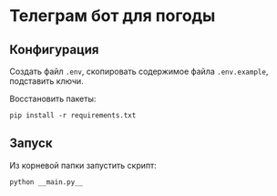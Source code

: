 # Телеграм бот для погоды

## Конфигурация

Создать файл `.env`, скопировать содержимое файла `.env.example`, подставить ключи.

Восстановить пакеты:

```pip install -r requirements.txt```

## Запуск

Из корневой папки запустить скрипт:

```python __main.py__```
